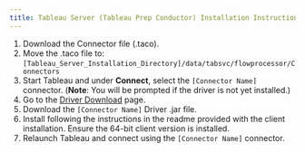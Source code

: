 ```yaml
---
title: Tableau Server (Tableau Prep Conductor) Installation Instructions Template
---
```


1. Download the Connector file (.taco).
2. Move the .taco file to:   `[Tableau_Server_Installation_Directory]/data/tabsvc/flowprocessor/Connectors`
3. Start Tableau and under **Connect**, select the `[Connector Name]` connector. (**Note**: You will be prompted if the driver is not yet installed.)
4. Go to the [Driver Download](https://www.driverdownloadlinkhere.com) page.
5. Download the `[Connector Name]` Driver .jar file.
6. Install following the instructions in the readme provided with the client installation. Ensure the 64-bit client version is installed. 
7. Relaunch Tableau and connect using the `[Connector Name]` connector.